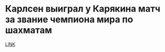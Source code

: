 # Карлсен выиграл у Карякина матч за звание чемпиона мира по шахматам



[LINK](https://varlamov.ru/2108293.html)